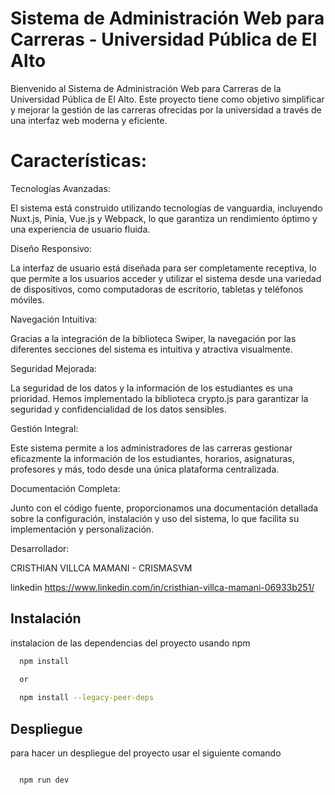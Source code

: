 
# Sistema de Administración Web para Carreras - Universidad Pública de El Alto

Bienvenido al Sistema de Administración Web para Carreras de la Universidad Pública de El Alto. Este proyecto tiene como objetivo simplificar y mejorar la gestión de las carreras ofrecidas por la universidad a través de una interfaz web moderna y eficiente.

# Características:

Tecnologías Avanzadas: 

El sistema está construido utilizando tecnologías de vanguardia, incluyendo Nuxt.js, Pinia, Vue.js y Webpack, lo que garantiza un rendimiento óptimo y una experiencia de usuario fluida.

Diseño Responsivo: 

La interfaz de usuario está diseñada para ser completamente receptiva, lo que permite a los usuarios acceder y utilizar el sistema desde una variedad de dispositivos, como computadoras de escritorio, tabletas y teléfonos móviles.

Navegación Intuitiva: 

Gracias a la integración de la biblioteca Swiper, la navegación por las diferentes secciones del sistema es intuitiva y atractiva visualmente.

Seguridad Mejorada: 

La seguridad de los datos y la información de los estudiantes es una prioridad. Hemos implementado la biblioteca crypto.js para garantizar la seguridad y confidencialidad de los datos sensibles.

Gestión Integral: 

Este sistema permite a los administradores de las carreras gestionar eficazmente la información de los estudiantes, horarios, asignaturas, profesores y más, todo desde una única plataforma centralizada.

Documentación Completa:

Junto con el código fuente, proporcionamos una documentación detallada sobre la configuración, instalación y uso del sistema, lo que facilita su implementación y personalización.

Desarrollador: 

CRISTHIAN VILLCA MAMANI - CRISMASVM

linkedin https://www.linkedin.com/in/cristhian-villca-mamani-06933b251/


## Instalación

instalacion de las dependencias del proyecto usando npm 

```bash
  npm install 
  
  or 

  npm install --legacy-peer-deps
```

## Despliegue

para hacer un despliegue del proyecto usar el siguiente comando

```bash

  npm run dev
  
```

